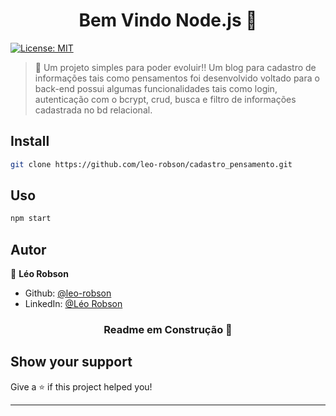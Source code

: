 <h1 align="center">Bem Vindo Node.js 👋</h1>
<p>
  <a href="#" target="_blank">
    <img alt="License: MIT" src="https://img.shields.io/badge/License-MIT-yellow.svg" />
  </a>
</p>

> 🐳 Um projeto simples para poder evoluir!! Um blog para cadastro de informações tais como pensamentos 
foi desenvolvido voltado para o back-end possui algumas funcionalidades tais como login, autenticação 
com o bcrypt, crud, busca e filtro de informações cadastrada no bd relacional.

## Install

```sh
git clone https://github.com/leo-robson/cadastro_pensamento.git
```

## Uso

```sh
npm start
```

## Autor

👤 **Léo Robson**

* Github: [@leo-robson](https://github.com/leo-robson)
* LinkedIn: [@Léo Robson](https://www.linkedin.com/in/leo-robson-b75984147/)

<h3 align="center">Readme em Construção 🚧</h1>


## Show your support

Give a ⭐️ if this project helped you!

***
